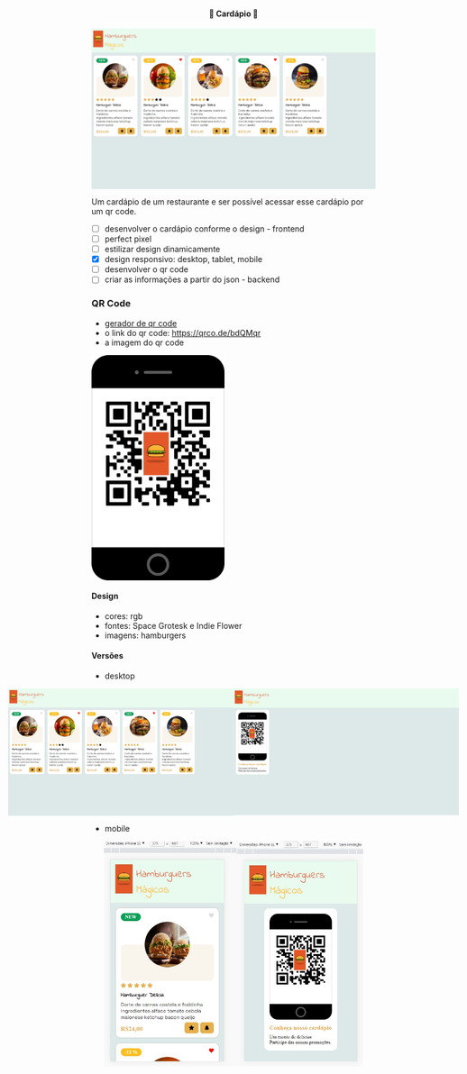 <h4 align="center"> 
	🚧 Cardápio 🚀
</h4>

<p align="center" style="display: flex; align-items: flex-start; justify-content: center;">
  <img alt="versão 1 do projeto" title="#cardapio" src="./.github/desktop-1-3.jpg" >
</p>  

Um cardápio de um restaurante e ser possível acessar esse cardápio por um qr code.

- [ ] desenvolver o cardápio conforme o design - frontend
- [ ] perfect pixel 
- [ ] estilizar design dinamicamente
- [x] design responsivo: desktop, tablet, mobile
- [ ] desenvolver o qr code 
- [ ] criar as informações a partir do json - backend

### QR Code

- [gerador de qr code](https://app.qr-code-generator.com/getstarted)
- o link do qr code: https://qrco.de/bdQMqr
- a imagem do qr code

<p align="left" style="display: flex; align-items: flex-start; justify-content: left;">
  <img alt="cardapio" title="#cardapio" src="./assets/qr-code-logo.jpg" height="400px">
</p>

#### Design

- cores: rgb
- fontes: Space Grotesk e Indie Flower
- imagens: hamburgers

#### Versões

- desktop

<p align="center" style="display: flex; align-items: flex-start; justify-content: center;">
  <img alt="cardapio" title="#cardapio" src="./.github/desktop-1-3.jpg" width="400px">
  <img alt="cardapio" title="#cardapio" src="./.github/desktop-2-3.jpg" width="400px">
</p>

- mobile

<p align="center" style="display: flex; align-items: flex-start; justify-content: center;">
  <img alt="cardapio" title="#cardapio" src="./.github/mobile-1-3.jpg" height="400px">
  <img alt="cardapio" title="#cardapio" src="./.github/mobile-2-3.jpg" height="400px">
</p>
